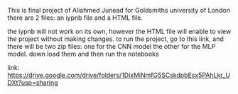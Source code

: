 This is final project of Aliahmed Junead for Goldsmiths university of London
there are 2 files:
an iypnb file and a HTML file.

the iypnb will not work on its own, however the HTML file will enable to view the project without making changes.
to run the project, go to this link, and there will be two zip files: one for the CNN model the other for the MLP model.
down load them and then run the notebooks

link:
https://drive.google.com/drive/folders/1DixMiNmfG5SCskdpbEsx5PAhLkr_UDXt?usp=sharing
